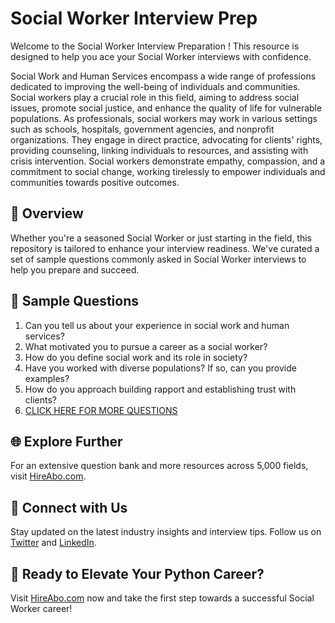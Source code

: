 # Social Worker Interview Prep

Welcome to the Social Worker Interview Preparation ! This resource is designed to help you ace your Social Worker interviews with confidence.

Social Work and Human Services encompass a wide range of professions dedicated to improving the well-being of individuals and communities. Social workers play a crucial role in this field, aiming to address social issues, promote social justice, and enhance the quality of life for vulnerable populations. As professionals, social workers may work in various settings such as schools, hospitals, government agencies, and nonprofit organizations. They engage in direct practice, advocating for clients' rights, providing counseling, linking individuals to resources, and assisting with crisis intervention. Social workers demonstrate empathy, compassion, and a commitment to social change, working tirelessly to empower individuals and communities towards positive outcomes.

## 🚀 Overview

Whether you're a seasoned Social Worker or just starting in the field, this repository is tailored to enhance your interview readiness. We've curated a set of sample questions commonly asked in Social Worker interviews to help you prepare and succeed.

## 📝 Sample Questions

1. Can you tell us about your experience in social work and human services?
2. What motivated you to pursue a career as a social worker?
3. How do you define social work and its role in society?
4. Have you worked with diverse populations? If so, can you provide examples?
5. How do you approach building rapport and establishing trust with clients?
6. [CLICK HERE FOR MORE QUESTIONS](https://hireabo.com/job/13_0_0/Social%20Worker)

## 🌐 Explore Further

For an extensive question bank and more resources across 5,000 fields, visit [HireAbo.com](https://www.hireabo.com).

## 📱 Connect with Us

Stay updated on the latest industry insights and interview tips. Follow us on [Twitter](https://twitter.com/hireabo) and [LinkedIn](https://www.linkedin.com/in/hire-abo-3609972a8/).

## 🚀 Ready to Elevate Your Python Career?

Visit [HireAbo.com](https://www.hireabo.com) now and take the first step towards a successful Social Worker career!